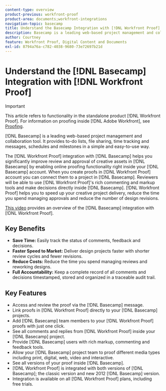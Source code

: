 ```yaml
---
content-type: overview
product-previous: workfront-proof
product-area: documents;workfront-integrations
navigation-topic: basecamp
title: Understand the Basecamp Integration with [!DNL Workfront Proof]
description: Basecamp is a leading web-based project management and collaboration tool. It provides to-do lists, file sharing, time tracking and messages, schedules and milestones in a simple and easy-to-use way.
author: Courtney
feature: Workfront Proof, Digital Content and Documents
exl-id: 8794a76a-c782-4038-9680-73e72697b21d
---
```

# Understand the [!DNL Basecamp] Integration with [!DNL Workfront Proof]

>[!IMPORTANT]
>
>This article refers to functionality in the standalone product [!DNL Workfront Proof]. For information on proofing inside [!DNL Adobe Workfront], see [Proofing](../../../review-and-approve-work/proofing/proofing.md).

[!DNL Basecamp] is a leading web-based project management and collaboration tool. It provides to-do lists, file sharing, time tracking and messages, schedules and milestones in a simple and easy-to-use way.

The [!DNL Workfront Proof] integration with [!DNL Basecamp] helps you significantly improve review and approval of creative assets in [!DNL Basecamp] by enabling online proofing functionality right inside your [!DNL Basecamp] account. When you create proofs in [!DNL Workfront Proof] account you can connect them to a project in [!DNL Basecamp]. Reviewers will be able to use [!DNL Workfront Proof]'s rich commenting and markup tools and make decisions directly inside [!DNL Basecamp]. [!DNL Workfront Proof] helps you to speed up your creative project delivery, reduce the time you spend managing approvals and reduce the number of design revisions.

[This video](https://vimeo.com/77216478) provides an overview of the [!DNL Basecamp] integration with [!DNL Workfront Proof].

## Key Benefits

* **Save Time:** Easily track the status of comments, feedback and decisions.
* **Faster Speed to Market:** Deliver design projects faster with shorter review cycles and fewer revisions.
* **Reduce Costs:** Reduce the time you spend managing reviews and reworking designs.
* **Full Accountability:** Keep a complete record of all comments and decisions timestamped, stored and organized in a traceable audit trail.

## Key Features

* Access and review the proof via the [!DNL Basecamp] message.
* Link proofs in [!DNL Workfront Proof] directly to your [!DNL Basecamp] projects.
* Add [!DNL Basecamp] team members to your [!DNL Workfront Proof] proofs with just one click.
* See all comments and replies from [!DNL Workfront Proof] inside your [!DNL Basecamp] project.
* Provide [!DNL Basecamp] users with rich markup, commenting and feedback tools.
* Allow your [!DNL Basecamp] project team to proof different media types including print, digital, web, video and interactive.
* See all versions of your proof inside [!DNL Basecamp].
* [!DNL Workfront Proof] is integrated with both versions of [!DNL Basecamp]; the classic version and new 2012 [!DNL Basecamp] version.
* Integration is available on all [!DNL Workfront Proof] plans, including free trials.
